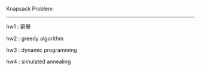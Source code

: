 Knapsack Problem

---------------------

hw1 : 窮舉

hw2 : greedy algorithm

hw3 : dynamic programming

hw4 : simulated annealing
